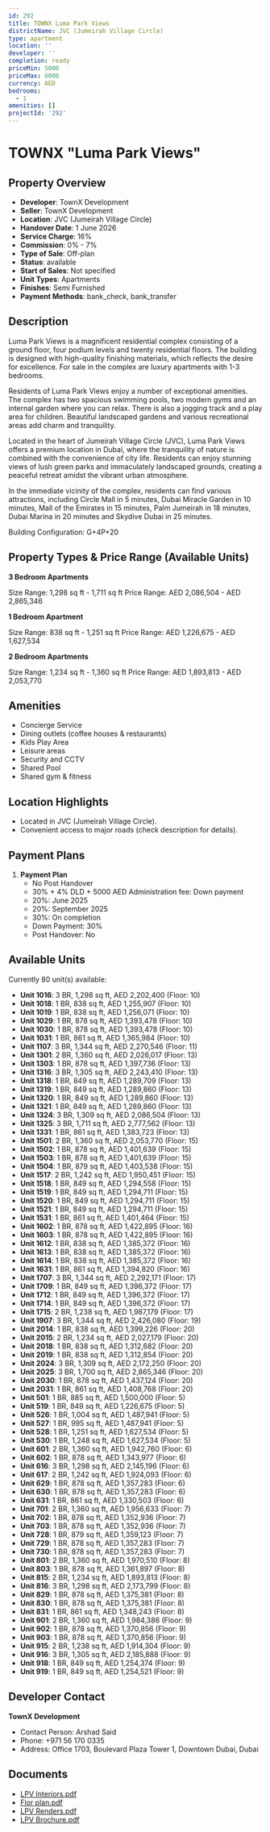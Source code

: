 ```yaml
---
id: 292
title: TOWNX Luma Park Views
districtName: JVC (Jumeirah Village Circle)
type: apartment
location: ''
developer: ''
completion: ready
priceMin: 5000
priceMax: 6000
currency: AED
bedrooms:
  - 1
amenities: []
projectId: '292'
---
```


# TOWNX "Luma Park Views"

## Property Overview
- **Developer**: TownX Development
- **Seller**: TownX Development
- **Location**: JVC (Jumeirah Village Circle)
- **Handover Date**: 1 June 2026
- **Service Charge**: 16%
- **Commission**: 0% - 7%
- **Type of Sale**: Off-plan
- **Status**: available
- **Start of Sales**: Not specified
- **Unit Types**: Apartments
- **Finishes**: Semi Furnished
- **Payment Methods**: bank_check, bank_transfer

## Description
Luma Park Views is a magnificent residential complex consisting of a ground floor, four podium levels and twenty residential floors. The building is designed with high-quality finishing materials, which reflects the desire for excellence. For sale in the complex are luxury apartments with 1-3 bedrooms.

Residents of Luma Park Views enjoy a number of exceptional amenities. The complex has two spacious swimming pools, two modern gyms and an internal garden where you can relax. There is also a jogging track and a play area for children. Beautiful landscaped gardens and various recreational areas add charm and tranquility.

Located in the heart of Jumeirah Village Circle (JVC), Luma Park Views offers a premium location in Dubai, where the tranquility of nature is combined with the convenience of city life. Residents can enjoy stunning views of lush green parks and immaculately landscaped grounds, creating a peaceful retreat amidst the vibrant urban atmosphere. 

In the immediate vicinity of the complex, residents can find various attractions, including Circle Mall in 5 minutes, Dubai Miracle Garden in 10 minutes, Mall of the Emirates in 15 minutes, Palm Jumeirah in 18 minutes, Dubai Marina in 20 minutes and Skydive Dubai in 25 minutes.

Building Configuration: G+4P+20

## Property Types & Price Range (Available Units)
**3 Bedroom Apartments**

Size Range: 1,298 sq ft - 1,711 sq ft
Price Range: AED 2,086,504 - AED 2,865,346

**1 Bedroom Apartment**

Size Range: 838 sq ft - 1,251 sq ft
Price Range: AED 1,226,675 - AED 1,627,534

**2 Bedroom Apartments**

Size Range: 1,234 sq ft - 1,360 sq ft
Price Range: AED 1,893,813 - AED 2,053,770

## Amenities
- Concierge Service
- Dining outlets  (coffee houses & restaurants)
- Kids Play Area
- Leisure areas
- Security and CCTV
- Shared Pool
- Shared gym & fitness

## Location Highlights
- Located in JVC (Jumeirah Village Circle).
- Convenient access to major roads (check description for details).

## Payment Plans
1. **Payment Plan**
   - No Post Handover
   - 30% + 4% DLD + 5000 AED Administration fee: Down payment
   - 20%: June 2025
   - 20%: September 2025
   - 30%: On completion
   - Down Payment: 30%
   - Post Handover: No

## Available Units
Currently 80 unit(s) available:
- **Unit 1016**: 3 BR, 1,298 sq ft, AED 2,202,400 (Floor: 10)
- **Unit 1018**: 1 BR, 838 sq ft, AED 1,255,907 (Floor: 10)
- **Unit 1019**: 1 BR, 838 sq ft, AED 1,256,071 (Floor: 10)
- **Unit 1029**: 1 BR, 878 sq ft, AED 1,393,478 (Floor: 10)
- **Unit 1030**: 1 BR, 878 sq ft, AED 1,393,478 (Floor: 10)
- **Unit 1031**: 1 BR, 861 sq ft, AED 1,365,984 (Floor: 10)
- **Unit 1107**: 3 BR, 1,344 sq ft, AED 2,270,546 (Floor: 11)
- **Unit 1301**: 2 BR, 1,360 sq ft, AED 2,026,017 (Floor: 13)
- **Unit 1303**: 1 BR, 878 sq ft, AED 1,397,736 (Floor: 13)
- **Unit 1316**: 3 BR, 1,305 sq ft, AED 2,243,410 (Floor: 13)
- **Unit 1318**: 1 BR, 849 sq ft, AED 1,289,709 (Floor: 13)
- **Unit 1319**: 1 BR, 849 sq ft, AED 1,289,860 (Floor: 13)
- **Unit 1320**: 1 BR, 849 sq ft, AED 1,289,860 (Floor: 13)
- **Unit 1321**: 1 BR, 849 sq ft, AED 1,289,860 (Floor: 13)
- **Unit 1324**: 3 BR, 1,309 sq ft, AED 2,086,504 (Floor: 13)
- **Unit 1325**: 3 BR, 1,711 sq ft, AED 2,777,562 (Floor: 13)
- **Unit 1331**: 1 BR, 861 sq ft, AED 1,383,723 (Floor: 13)
- **Unit 1501**: 2 BR, 1,360 sq ft, AED 2,053,770 (Floor: 15)
- **Unit 1502**: 1 BR, 878 sq ft, AED 1,401,639 (Floor: 15)
- **Unit 1503**: 1 BR, 878 sq ft, AED 1,401,639 (Floor: 15)
- **Unit 1504**: 1 BR, 879 sq ft, AED 1,403,538 (Floor: 15)
- **Unit 1517**: 2 BR, 1,242 sq ft, AED 1,950,451 (Floor: 15)
- **Unit 1518**: 1 BR, 849 sq ft, AED 1,294,558 (Floor: 15)
- **Unit 1519**: 1 BR, 849 sq ft, AED 1,294,711 (Floor: 15)
- **Unit 1520**: 1 BR, 849 sq ft, AED 1,294,711 (Floor: 15)
- **Unit 1521**: 1 BR, 849 sq ft, AED 1,294,711 (Floor: 15)
- **Unit 1531**: 1 BR, 861 sq ft, AED 1,401,464 (Floor: 15)
- **Unit 1602**: 1 BR, 878 sq ft, AED 1,422,895 (Floor: 16)
- **Unit 1603**: 1 BR, 878 sq ft, AED 1,422,895 (Floor: 16)
- **Unit 1612**: 1 BR, 838 sq ft, AED 1,385,372 (Floor: 16)
- **Unit 1613**: 1 BR, 838 sq ft, AED 1,385,372 (Floor: 16)
- **Unit 1614**: 1 BR, 838 sq ft, AED 1,385,372 (Floor: 16)
- **Unit 1631**: 1 BR, 861 sq ft, AED 1,394,820 (Floor: 16)
- **Unit 1707**: 3 BR, 1,344 sq ft, AED 2,292,171 (Floor: 17)
- **Unit 1709**: 1 BR, 849 sq ft, AED 1,396,372 (Floor: 17)
- **Unit 1712**: 1 BR, 849 sq ft, AED 1,396,372 (Floor: 17)
- **Unit 1714**: 1 BR, 849 sq ft, AED 1,396,372 (Floor: 17)
- **Unit 1715**: 2 BR, 1,238 sq ft, AED 1,987,179 (Floor: 17)
- **Unit 1907**: 3 BR, 1,344 sq ft, AED 2,426,080 (Floor: 19)
- **Unit 2014**: 1 BR, 838 sq ft, AED 1,399,226 (Floor: 20)
- **Unit 2015**: 2 BR, 1,234 sq ft, AED 2,027,179 (Floor: 20)
- **Unit 2018**: 1 BR, 838 sq ft, AED 1,312,682 (Floor: 20)
- **Unit 2019**: 1 BR, 838 sq ft, AED 1,312,854 (Floor: 20)
- **Unit 2024**: 3 BR, 1,309 sq ft, AED 2,172,250 (Floor: 20)
- **Unit 2025**: 3 BR, 1,700 sq ft, AED 2,865,346 (Floor: 20)
- **Unit 2030**: 1 BR, 878 sq ft, AED 1,437,124 (Floor: 20)
- **Unit 2031**: 1 BR, 861 sq ft, AED 1,408,768 (Floor: 20)
- **Unit 501**: 1 BR, 885 sq ft, AED 1,500,000 (Floor: 5)
- **Unit 519**: 1 BR, 849 sq ft, AED 1,226,675 (Floor: 5)
- **Unit 526**: 1 BR, 1,004 sq ft, AED 1,487,941 (Floor: 5)
- **Unit 527**: 1 BR, 995 sq ft, AED 1,487,941 (Floor: 5)
- **Unit 528**: 1 BR, 1,251 sq ft, AED 1,627,534 (Floor: 5)
- **Unit 530**: 1 BR, 1,248 sq ft, AED 1,627,534 (Floor: 5)
- **Unit 601**: 2 BR, 1,360 sq ft, AED 1,942,760 (Floor: 6)
- **Unit 602**: 1 BR, 878 sq ft, AED 1,343,977 (Floor: 6)
- **Unit 616**: 3 BR, 1,298 sq ft, AED 2,145,196 (Floor: 6)
- **Unit 617**: 2 BR, 1,242 sq ft, AED 1,924,093 (Floor: 6)
- **Unit 629**: 1 BR, 878 sq ft, AED 1,357,283 (Floor: 6)
- **Unit 630**: 1 BR, 878 sq ft, AED 1,357,283 (Floor: 6)
- **Unit 631**: 1 BR, 861 sq ft, AED 1,330,503 (Floor: 6)
- **Unit 701**: 2 BR, 1,360 sq ft, AED 1,956,633 (Floor: 7)
- **Unit 702**: 1 BR, 878 sq ft, AED 1,352,936 (Floor: 7)
- **Unit 703**: 1 BR, 878 sq ft, AED 1,352,936 (Floor: 7)
- **Unit 728**: 1 BR, 879 sq ft, AED 1,359,123 (Floor: 7)
- **Unit 729**: 1 BR, 878 sq ft, AED 1,357,283 (Floor: 7)
- **Unit 730**: 1 BR, 878 sq ft, AED 1,357,283 (Floor: 7)
- **Unit 801**: 2 BR, 1,360 sq ft, AED 1,970,510 (Floor: 8)
- **Unit 803**: 1 BR, 878 sq ft, AED 1,361,897 (Floor: 8)
- **Unit 815**: 2 BR, 1,234 sq ft, AED 1,893,813 (Floor: 8)
- **Unit 816**: 3 BR, 1,298 sq ft, AED 2,173,799 (Floor: 8)
- **Unit 829**: 1 BR, 878 sq ft, AED 1,375,381 (Floor: 8)
- **Unit 830**: 1 BR, 878 sq ft, AED 1,375,381 (Floor: 8)
- **Unit 831**: 1 BR, 861 sq ft, AED 1,348,243 (Floor: 8)
- **Unit 901**: 2 BR, 1,360 sq ft, AED 1,984,386 (Floor: 9)
- **Unit 902**: 1 BR, 878 sq ft, AED 1,370,856 (Floor: 9)
- **Unit 903**: 1 BR, 878 sq ft, AED 1,370,856 (Floor: 9)
- **Unit 915**: 2 BR, 1,238 sq ft, AED 1,914,304 (Floor: 9)
- **Unit 916**: 3 BR, 1,305 sq ft, AED 2,185,888 (Floor: 9)
- **Unit 918**: 1 BR, 849 sq ft, AED 1,254,374 (Floor: 9)
- **Unit 919**: 1 BR, 849 sq ft, AED 1,254,521 (Floor: 9)

## Developer Contact
**TownX Development**
- Contact Person: Arshad Said
- Phone: +971 56 170 0335
- Address: Office 1703, Boulevard Plaza Tower 1, Downtown Dubai, Dubai

## Documents
- [LPV Interiors.pdf](https://cdn.geniemap.net/2023/08/02/OrDSEPbZa6TMIMLHkxsX1GBDVJ5wCXbguhFQ4Y4G.pdf)
- [Flor plan.pdf](https://cdn.geniemap.net/2023/08/09/964NrvIqrwAkGxHdx3abjwUEOs8o2oDOGVHMgjIZ.pdf)
- [LPV Renders.pdf](https://cdn.geniemap.net/2023/08/02/SC11zqTqU2HCtYA1lqvgAuiUilCVCTvsSSQ3pWHN.pdf)
- [LPV Brochure.pdf](https://cdn.geniemap.net/2023/08/02/Vtq1098h0Zcflw83il2IM1sZdhRgOBIKI3qgDDZW.pdf)
